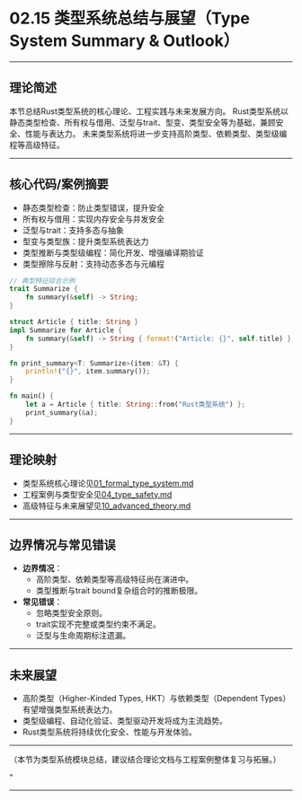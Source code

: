 ﻿# 02.15 类型系统总结与展望（Type System Summary & Outlook）

---

## 理论简述

本节总结Rust类型系统的核心理论、工程实践与未来发展方向。
Rust类型系统以静态类型检查、所有权与借用、泛型与trait、型变、类型安全等为基础，兼顾安全、性能与表达力。
未来类型系统将进一步支持高阶类型、依赖类型、类型级编程等高级特征。

---

## 核心代码/案例摘要

- 静态类型检查：防止类型错误，提升安全
- 所有权与借用：实现内存安全与并发安全
- 泛型与trait：支持多态与抽象
- 型变与类型族：提升类型系统表达力
- 类型推断与类型级编程：简化开发、增强编译期验证
- 类型擦除与反射：支持动态多态与元编程

```rust
// 典型特征综合示例
trait Summarize {
    fn summary(&self) -> String;
}

struct Article { title: String }
impl Summarize for Article {
    fn summary(&self) -> String { format!("Article: {}", self.title) }
}

fn print_summary<T: Summarize>(item: &T) {
    println!("{}", item.summary());
}

fn main() {
    let a = Article { title: String::from("Rust类型系统") };
    print_summary(&a);
}
```

---

## 理论映射

- 类型系统核心理论见[01_formal_type_system.md](../../02_type_system/01_formal_type_system.md)
- 工程案例与类型安全见[04_type_safety.md](../../02_type_system/04_type_safety.md)
- 高级特征与未来展望见[10_advanced_theory.md](../../02_type_system/10_advanced_theory.md)

---

## 边界情况与常见错误

- **边界情况**：
  - 高阶类型、依赖类型等高级特征尚在演进中。
  - 类型推断与trait bound复杂组合时的推断极限。
- **常见错误**：
  - 忽略类型安全原则。
  - trait实现不完整或类型约束不满足。
  - 泛型与生命周期标注遗漏。

---

## 未来展望

- 高阶类型（Higher-Kinded Types, HKT）与依赖类型（Dependent Types）有望增强类型系统表达力。
- 类型级编程、自动化验证、类型驱动开发将成为主流趋势。
- Rust类型系统将持续优化安全、性能与开发体验。

---

（本节为类型系统模块总结，建议结合理论文档与工程案例整体复习与拓展。）

"

---
